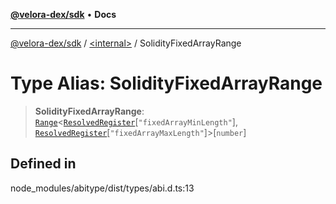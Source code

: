 [**@velora-dex/sdk**](../../README.md) • **Docs**

***

[@velora-dex/sdk](../../globals.md) / [\<internal\>](../README.md) / SolidityFixedArrayRange

# Type Alias: SolidityFixedArrayRange

> **SolidityFixedArrayRange**: [`Range`](Range.md)\<[`ResolvedRegister`](ResolvedRegister.md)\[`"fixedArrayMinLength"`\], [`ResolvedRegister`](ResolvedRegister.md)\[`"fixedArrayMaxLength"`\]\>\[`number`\]

## Defined in

node\_modules/abitype/dist/types/abi.d.ts:13
